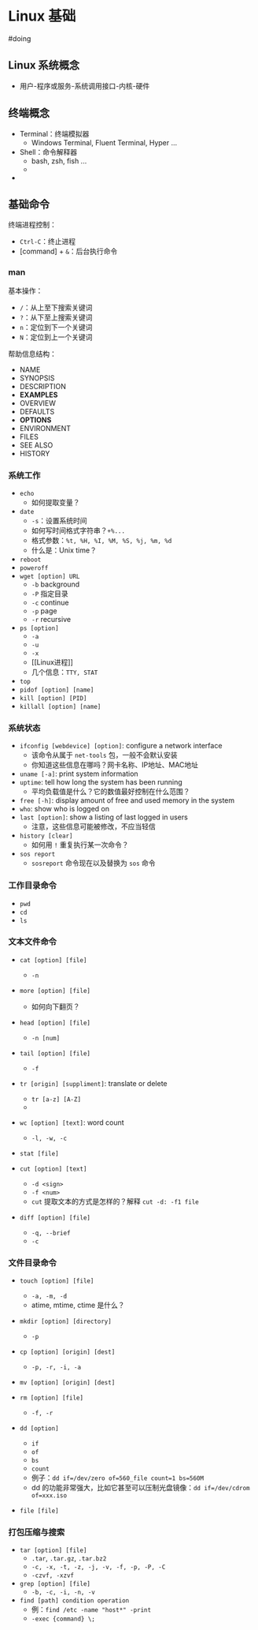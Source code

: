 # Linux 基础

#doing

## Linux 系统概念

* 用户-程序或服务-系统调用接口-内核-硬件



## 终端概念

* Terminal：终端模拟器
  * Windows Terminal, Fluent Terminal, Hyper ...
* Shell：命令解释器
  * bash, zsh, fish ...
  * 
* 

## 基础命令

终端进程控制：

* `Ctrl-C`：终止进程
* [command] + `&`：后台执行命令

### man

基本操作：

* `/`：从上至下搜索关键词
* `?`：从下至上搜索关键词
* `n`：定位到下一个关键词
* `N`：定位到上一个关键词

帮助信息结构：

* NAME
* SYNOPSIS
* DESCRIPTION
* **EXAMPLES**
* OVERVIEW
* DEFAULTS
* **OPTIONS**
* ENVIRONMENT
* FILES
* SEE ALSO
* HISTORY

### 系统工作

* `echo`
  * 如何提取变量？
* `date`
  * `-s`：设置系统时间
  * 如何写时间格式字符串？`+%...`
  * 格式参数：`%t, %H, %I, %M, %S, %j, %m, %d`
  * 什么是：Unix time？
* `reboot`
* `poweroff`
* `wget [option] URL` 
  * `-b` background
  * `-P` 指定目录
  * `-c` continue
  * `-p` page
  * `-r` recursive
* `ps [option]` 
  * `-a`
  * `-u`
  * `-x`
  * [[Linux进程]]
  * 几个信息：`TTY, STAT`
* `top`
* `pidof [option] [name]`
* `kill [option] [PID]`
* `killall [option] [name]`

### 系统状态

* `ifconfig [webdevice] [option]`: configure a network interface
  * 该命令从属于 `net-tools` 包，一般不会默认安装
  * 你知道这些信息在哪吗？网卡名称、IP地址、MAC地址
* `uname [-a]`: print system information
* `uptime`: tell how long the system has been running
  * 平均负载值是什么？它的数值最好控制在什么范围？
* `free [-h]`: display amount of free and used memory in the system
* `who`: show who is logged on
* `last [option]`: show a listing of last logged in users
  * 注意，这些信息可能被修改，不应当轻信
* `history [clear]`
  * 如何用 `!` 重复执行某一次命令？
* `sos report`
  * `sosreport` 命令现在以及替换为 `sos` 命令

### 工作目录命令

* `pwd`
* `cd`
* `ls`

### 文本文件命令

* `cat [option] [file]`
  * `-n`
* `more [option] [file]`
  * 如何向下翻页？
* `head [option] [file]`
  * `-n [num]`
* `tail [option] [file]`
  * `-f`
* `tr [origin] [suppliment]`: translate or delete
  * `tr [a-z] [A-Z]`
  * 

* `wc [option] [text]`: word count
  * `-l, -w, -c`

* `stat [file]`
* `cut [option] [text]`
  * `-d <sign>`
  * `-f <num>`
  * `cut` 提取文本的方式是怎样的？解释 `cut -d: -f1 file`

* `diff [option] [file]`
  * `-q, --brief`
  * `-c`


### 文件目录命令

* `touch [option] [file]`
  * `-a, -m, -d`
  * atime, mtime, ctime 是什么？
* `mkdir [option] [directory]`
  * `-p`
* `cp [option] [origin] [dest]`
  * `-p, -r, -i, -a`
* `mv [option] [origin] [dest]`
* `rm [option] [file]`
  * `-f, -r`
* `dd [option]`
  * `if`
  * `of`
  * `bs`
  * `count`
  * 例子：`dd if=/dev/zero of=560_file count=1 bs=560M`
  * dd 的功能非常强大，比如它甚至可以压制光盘镜像：`dd if=/dev/cdrom of=xxx.iso`

* `file [file]`

### 打包压缩与搜索

* `tar [option] [file]` 
  * `.tar`, `.tar.gz`, `.tar.bz2`
  * `-c, -x, -t, -z, -j, -v, -f, -p, -P, -C`
  * `-czvf, -xzvf`
* `grep [option] [file]`
  * `-b, -c, -i, -n, -v`
* `find [path] condition operation`
  * 例：`find /etc -name "host*" -print`
  * `-exec {command} \;` 
